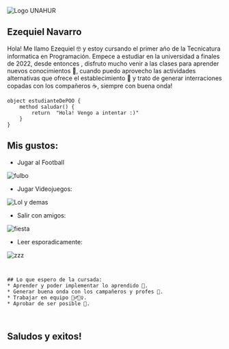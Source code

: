![Logo UNAHUR](./assets/UNAHUR.png)

## Ezequiel Navarro

Hola! Me llamo Ezequiel 🤓 y estoy cursando el primer año de la Tecnicatura informatica en Programación.
Empece a estudiar en la universidad a finales de 2022, desde entonces ,
disfruto mucho venir a las clases para aprender nuevos conocimientos 🧠,
cuando puedo aprovecho las actividades alternativas que ofrece el establecimiento 🏹 
y trato de generar interraciones copadas con los compañeros ☕, siempre con buena onda!


```
object estudianteDePOO { 
    method saludar() { 
        return  "Hola! Vengo a intentar :)" 
    }
}
```


## Mis gustos:

- Jugar al Football

![fulbo](https://media.giphy.com/media/fOSXdOU71MJELWaG0N/giphy.gif)


- Jugar Videojuegos:

![ Lol y demas ](https://i.giphy.com/media/v1.Y2lkPTc5MGI3NjExZXNibXB0ZzNnZ3M1aG8xZmh5OGJ1d3B3MnNuYWtzNWowYjA3a2R3ZyZlcD12MV9pbnRlcm5hbF9naWZfYnlfaWQmY3Q9Zw/3UMJ8lfwd3iqVJMBzG/giphy.gif)



- Salir con amigos:


![ fiesta ](https://media.giphy.com/media/llkLQwgUun2mtotxJR/giphy.gif)



- Leer esporadicamente:


![ zzz ](https://i.giphy.com/media/v1.Y2lkPTc5MGI3NjExYzZmbml3MGxxc2duM3JyaTFxa3hqa29ibDE0OHBpcDA2czJ4OGtkaSZlcD12MV9pbnRlcm5hbF9naWZfYnlfaWQmY3Q9Zw/aE3aFl1iS6U1C8KWFI/giphy.gif)

```


## Lo que espero de la cursada:
* Aprender y poder implementar lo aprendido 🐐.
* Generar buena onda con los campañeros y profes 🧲.
* Trabajar en equipo 🙆‍♂️🙆‍♀️.
* Aprobar de ser posible 🙏.



```
## Saludos y exitos!
